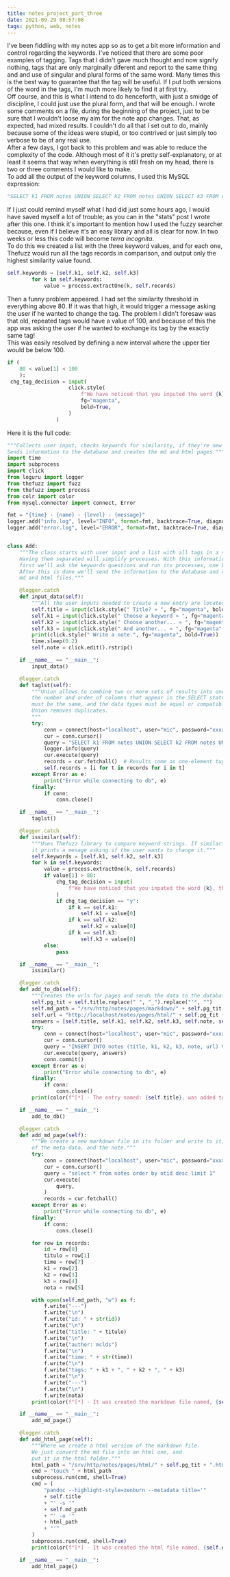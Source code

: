 ```yaml
---
title: notes_project_part_three
date: 2021-09-29 08:57:08
tags: python, web, notes
---
```


I've been fiddling with my notes app so as to get a bit more information and control regarding the keywords. I've noticed that there are some poor examples of tagging. Tags that I didn't gave much thought and now signify nothing, tags that are only marginally diferent and report to the same thing and and use of singular and plural forms of the same word. Many times this is the best way to guarantee that the tag will be useful. If I put both versions of the word in the tags, I'm much more likely to find it at first try.  
Off course, and this is what I intend to do henceforth, with just a smidge of
discipline, I could just use the plural form, and that will be enough.
I wrote some comments on a file, during the beginning of the project, just to be
sure that I wouldn't loose my aim for the note app changes. That, as expected,
had mixed results. I couldn't do all that I set out to do, mainly because some
of the ideas were stupid, or too contrived or just simply too verbose to be of
any real use.  
After a few days, I got back to this problem and was able to reduce the
complexity of the code.
Although most of it it's pretty self-explanatory, or at least it seems that way
when everything is still fresh on my head, there is two or three comments I
would like to make.  
To add all the output of the keyword columns, I used this MySQL expression:
```python
"SELECT k1 FROM notes UNION SELECT k2 FROM notes UNION SELECT k3 FROM notes"
```
If I just could remind myself what I had did just some hours ago, I would have
saved myself a lot of trouble; as you can in the "stats" post I wrote after this
one.
I think it's important to mention how I used the fuzzy searcher because, even if
I believe it's an easy library and all is clear for now. In two weeks or less
this code will become *terra incognita*.  
To do this we created a list with the three keyword values, and for each one,
Thefuzz would run all the tags records in comparison, and output only the
highest similarity value found.  
```python
self.keywords = [self.k1, self.k2, self.k3]
        for k in self.keywords:
            value = process.extractOne(k, self.records)
```
Then a funny problem appeared. I had set the similarity threshold in everything
above 80. If it was that high, it would trigger a message asking the user if he
wanted to change the tag. The problem I didn't foresaw was that old, repeated
tags would have a value of 100, and because of this the app was asking the user
if he wanted to exchange its tag by the exactly same tag!  
This was easily resolved by defining a new interval where the upper tier would
be below 100.
```python
if (
    80 < value[1] < 100
    ):
 chg_tag_decision = input(
                    click.style(
                        f"We have noticed that you inputed the word {k}, that is very similar to the word {value[0]}, that we already have as a keyword. Won't you use it instead? [y/n] ",
                        fg="magenta",
                        bold=True,
                    )
                )
```

Here it is the full code:

```python
"""Collects user input, checks keywords for similarity, if they're new and their frequency.
Sends information to the database and creates the md and html pages."""
import time
import subprocess
import click
from loguru import logger
from thefuzz import fuzz
from thefuzz import process
from colr import color
from mysql.connector import connect, Error

fmt = "{time} - {name} - {level} - {message}"
logger.add("info.log", level="INFO", format=fmt, backtrace=True, diagnose=True)
logger.add("error.log", level="ERROR", format=fmt, backtrace=True, diagnose=True)


class Add:
    """The class starts with user input and a list with all tags in a string list.
    Having them separated will simplify processes. With this information collected,
    first we'll ask the keywords questions and run its processes, one by one.
    After this is done we'll send the information to the database and create the
    md and html files."""

    @logger.catch
    def input_data(self):
        """All the user inputs needed to create a new entry are located here."""
        self.title = input(click.style(" Title? » ", fg="magenta", bold=True))
        self.k1 = input(click.style(" Choose a keyword » ", fg="magenta", bold=True))
        self.k2 = input(click.style(" Choose another... » ", fg="magenta", bold=True))
        self.k3 = input(click.style(" And another... » ", fg="magenta", bold=True))
        print(click.style(" Write a note.", fg="magenta", bold=True))
        time.sleep(0.2)
        self.note = click.edit().rstrip()

    if __name__ == "__main__":
        input_data()

    @logger.catch
    def taglst(self):
        """Union allows to combine two or more sets of results into one, but,
        the number and order of columns that appear in the SELECT statement
        must be the same, and the data types must be equal or compatible.
        Union removes duplicates.
        """
        try:
            conn = connect(host="localhost", user="mic", password="xxxx", database="notes")
            cur = conn.cursor()
            query = "SELECT k1 FROM notes UNION SELECT k2 FROM notes UNION SELECT k3 FROM notes"
            logger.info(query)
            cur.execute(query)
            records = cur.fetchall()  # Results come as one-element tuples. It's needed to turn it to list.
            self.records = [i for t in records for i in t]
        except Error as e:
            print("Error while connecting to db", e)
        finally:
            if conn:
                conn.close()

    if __name__ == "__main__":
        taglst()

    @logger.catch
    def issimilar(self):
        """Uses Thefuzz library to compare keyword strings. If similarity is above 80%,
        it prints a mesage asking if the user wants to change it."""
        self.keywords = [self.k1, self.k2, self.k3]
        for k in self.keywords:
            value = process.extractOne(k, self.records)
            if value[1] > 80:
                chg_tag_decision = input(
                    f"We have noticed that you inputed the word {k}, that is very similar to the word {value[0]}, that we already have as a keyword. Won't you use it instead? [y/n] "
                )
                if chg_tag_decision == "y":
                    if k == self.k1:
                        self.k1 = value[0]
                    if k == self.k2:
                        self.k2 = value[0]
                    if k == self.k3:
                        self.k3 = value[0]
            else:
                pass

    if __name__ == "__main__":
        issimilar()

    @logger.catch
    def add_to_db(self):
        """Creates the urls for pages and sends the data to the database"""
        self.pg_tit = self.title.replace(" ", "_").replace("'", "")
        self.md_path = "/srv/http/notes/pages/markdown/" + self.pg_tit + ".md"
        self.url = "http://localhost/notes/pages/html/" + self.pg_tit + ".html"
        answers = [self.title, self.k1, self.k2, self.k3, self.note, self.url]
        try:
            conn = connect(host="localhost", user="mic", password="xxxx", database="notes")
            cur = conn.cursor()
            query = "INSERT INTO notes (title, k1, k2, k3, note, url) VALUES (%s, %s, %s, %s, %s, %s)"
            cur.execute(query, answers)
            conn.commit()
        except Error as e:
            print("Error while connecting to db", e)
        finally:
            if conn:
                conn.close()
        print(color(f"[*] - The entry named: {self.title}, was added to the database.", fore="#acac87"))

    if __name__ == "__main__":
        add_to_db()

    @logger.catch
    def add_md_page(self):
        """We create a new markdown file in its folder and write to it, the content
        of the meta-data, and the note."""
        try:
            conn = connect(host="localhost", user="mic", password="xxxx", database="notes")
            cur = conn.cursor()
            query = "select * from notes order by ntid desc limit 1"
            cur.execute(
                query,
            )
            records = cur.fetchall()
        except Error as e:
            print("Error while connecting to db", e)
        finally:
            if conn:
                conn.close()

        for row in records:
            id = row[0]
            titulo = row[1]
            time = row[7]
            k1 = row[2]
            k2 = row[3]
            k3 = row[4]
            nota = row[5]

        with open(self.md_path, "w") as f:
            f.write("---")
            f.write("\n")
            f.write("id: " + str(id))
            f.write("\n")
            f.write("title: " + titulo)
            f.write("\n")
            f.write("author: mclds")
            f.write("\n")
            f.write("time: " + str(time))
            f.write("\n")
            f.write("tags: " + k1 + ", " + k2 + ", " + k3)
            f.write("\n")
            f.write("---")
            f.write("\n")
            f.write(nota)
        print(color(f"[*] - It was created the markdown file named, {self.md_path}.", fore="#acac87"))

    if __name__ == "__main__":
        add_md_page()

    @logger.catch
    def add_html_page(self):
        """Where we create a html version of the markdown file.
        We just convert the md file into an html one, and
        put it in the html folder."""
        html_path = "/srv/http/notes/pages/html/" + self.pg_tit + ".html"
        cmd = "touch " + html_path
        subprocess.run(cmd, shell=True)
        cmd = (
            "pandoc --highlight-style=zenburn --metadata title='"
            + self.title
            + "' -s '"
            + self.md_path
            + "' -o '"
            + html_path
            + "'"
        )
        subprocess.run(cmd, shell=True)
        print(color(f"[*] - It was created the html file named, {self.url}.", fore="#acac87"))

    if __name__ == "__main__":
        add_html_page()
```

